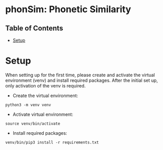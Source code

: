 # phonSim: Phonetic Similarity


## Table of Contents
* [Setup](#setup)

# Setup 
When setting up for the first time, please create and activate the virtual environment (venv) and install required packages. After the initial set up, only activation of the venv is required. 

- Create the virtual environment:

`python3 -m venv venv`

- Activate virtual environment:

`source venv/bin/activate`

- Install required packages:

`venv/bin/pip3 install -r requirements.txt`
